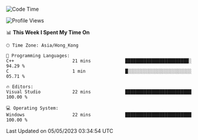 <!--START_SECTION:waka-->
![Code Time](http://img.shields.io/badge/Code%20Time-56%20hrs%2028%20mins-blue)

![Profile Views](http://img.shields.io/badge/Profile%20Views-0-blue)

📊 **This Week I Spent My Time On** 

```text
🕑︎ Time Zone: Asia/Hong_Kong

💬 Programming Languages: 
C++                      21 mins             ████████████████████████░   94.29 % 
C                        1 min               █░░░░░░░░░░░░░░░░░░░░░░░░   05.71 % 

🔥 Editors: 
Visual Studio            22 mins             █████████████████████████   100.00 % 

💻 Operating System: 
Windows                  22 mins             █████████████████████████   100.00 % 
```


 Last Updated on 05/05/2023 03:34:54 UTC
<!--END_SECTION:waka-->

